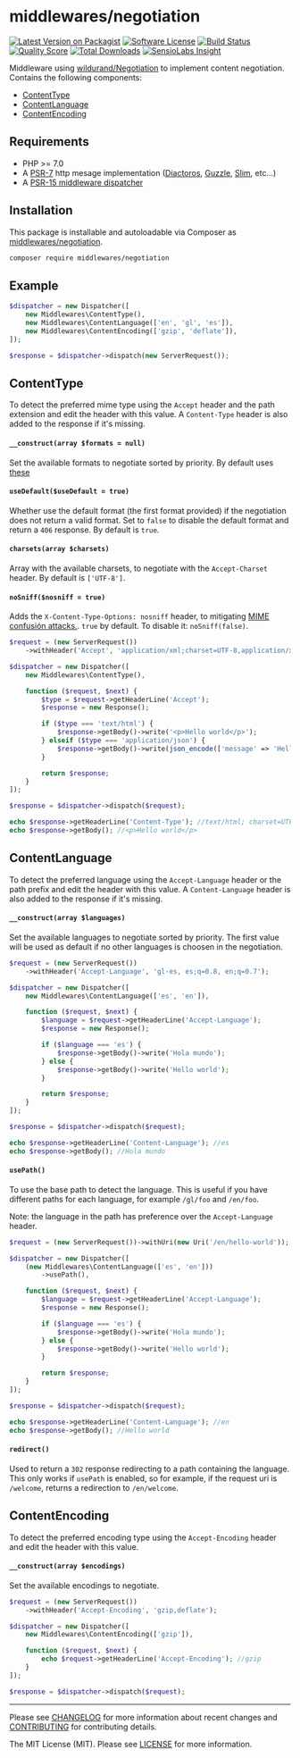 # middlewares/negotiation

[![Latest Version on Packagist][ico-version]][link-packagist]
[![Software License][ico-license]](LICENSE)
[![Build Status][ico-travis]][link-travis]
[![Quality Score][ico-scrutinizer]][link-scrutinizer]
[![Total Downloads][ico-downloads]][link-downloads]
[![SensioLabs Insight][ico-sensiolabs]][link-sensiolabs]

Middleware using [wildurand/Negotiation](https://github.com/willdurand/Negotiation) to implement content negotiation. Contains the following components:

* [ContentType](#contenttype)
* [ContentLanguage](#contentlanguage)
* [ContentEncoding](#contentencoding)

## Requirements

* PHP >= 7.0
* A [PSR-7](https://packagist.org/providers/psr/http-message-implementation) http mesage implementation ([Diactoros](https://github.com/zendframework/zend-diactoros), [Guzzle](https://github.com/guzzle/psr7), [Slim](https://github.com/slimphp/Slim), etc...)
* A [PSR-15 middleware dispatcher](https://github.com/middlewares/awesome-psr15-middlewares#dispatcher)

## Installation

This package is installable and autoloadable via Composer as [middlewares/negotiation](https://packagist.org/packages/middlewares/negotiation).

```sh
composer require middlewares/negotiation
```

## Example

```php
$dispatcher = new Dispatcher([
    new Middlewares\ContentType(),
    new Middlewares\ContentLanguage(['en', 'gl', 'es']),
    new Middlewares\ContentEncoding(['gzip', 'deflate']),
]);

$response = $dispatcher->dispatch(new ServerRequest());
```

## ContentType

To detect the preferred mime type using the `Accept` header and the path extension and edit the header with this value. A `Content-Type` header is also added to the response if it's missing.

#### `__construct(array $formats = null)`

Set the available formats to negotiate sorted by priority. By default uses [these](src/formats_defaults.php)

#### `useDefault($useDefault = true)`

Whether use the default format (the first format provided) if the negotiation does not return a valid format. Set to `false` to disable the default format and return a `406` response. By default is `true`.

#### `charsets(array $charsets)`

Array with the available charsets, to negotiate with the `Accept-Charset` header. By default is `['UTF-8']`.

#### `noSniff($nosniff = true)`

Adds the `X-Content-Type-Options: nosniff` header, to mitigating [MIME confusión attacks.](https://blog.mozilla.org/security/2016/08/26/mitigating-mime-confusion-attacks-in-firefox/). `true` by default. To disable it: `noSniff(false)`.

```php
$request = (new ServerRequest())
    ->withHeader('Accept', 'application/xml;charset=UTF-8,application/xhtml+xml,text/html;q=0.9,text/plain;q=0.8');

$dispatcher = new Dispatcher([
    new Middlewares\ContentType(),

    function ($request, $next) {
        $type = $request->getHeaderLine('Accept');
        $response = new Response();

        if ($type === 'text/html') {
            $response->getBody()->write('<p>Hello world</p>');
        } elseif ($type === 'application/json') {
            $response->getBody()->write(json_encode(['message' => 'Hello world']));
        }

        return $response;
    }
]);

$response = $dispatcher->dispatch($request);

echo $response->getHeaderLine('Content-Type'); //text/html; charset=UTF-8
echo $response->getBody(); //<p>Hello world</p>
```

## ContentLanguage

To detect the preferred language using the `Accept-Language` header or the path prefix and edit the header with this value. A `Content-Language` header is also added to the response if it's missing.

#### `__construct(array $languages)`

Set the available languages to negotiate sorted by priority. The first value will be used as default if no other languages is choosen in the negotiation.

```php
$request = (new ServerRequest())
    ->withHeader('Accept-Language', 'gl-es, es;q=0.8, en;q=0.7');

$dispatcher = new Dispatcher([
    new Middlewares\ContentLanguage(['es', 'en']),

    function ($request, $next) {
        $language = $request->getHeaderLine('Accept-Language');
        $response = new Response();

        if ($language === 'es') {
            $response->getBody()->write('Hola mundo');
        } else {
            $response->getBody()->write('Hello world');
        }

        return $response;
    }
]);

$response = $dispatcher->dispatch($request);

echo $response->getHeaderLine('Content-Language'); //es
echo $response->getBody(); //Hola mundo
```

#### `usePath()`

To use the base path to detect the language. This is useful if you have different paths for each language, for example `/gl/foo` and `/en/foo`. 

Note: the language in the path has preference over the `Accept-Language` header.

```php
$request = (new ServerRequest())->withUri(new Uri('/en/hello-world'));

$dispatcher = new Dispatcher([
    (new Middlewares\ContentLanguage(['es', 'en']))
        ->usePath(),

    function ($request, $next) {
        $language = $request->getHeaderLine('Accept-Language');
        $response = new Response();

        if ($language === 'es') {
            $response->getBody()->write('Hola mundo');
        } else {
            $response->getBody()->write('Hello world');
        }

        return $response;
    }
]);

$response = $dispatcher->dispatch($request);

echo $response->getHeaderLine('Content-Language'); //en
echo $response->getBody(); //Hello world
```

#### `redirect()`

Used to return a `302` response redirecting to a path containing the language. This only works if `usePath` is enabled, so for example, if the request uri is `/welcome`, returns a redirection to `/en/welcome`.


## ContentEncoding

To detect the preferred encoding type using the `Accept-Encoding` header and edit the header with this value.

#### `__construct(array $encodings)`

Set the available encodings to negotiate.

```php
$request = (new ServerRequest())
    ->withHeader('Accept-Encoding', 'gzip,deflate');

$dispatcher = new Dispatcher([
    new Middlewares\ContentEncoding(['gzip']),

    function ($request, $next) {
        echo $request->getHeaderLine('Accept-Encoding'); //gzip
    }
]);

$response = $dispatcher->dispatch($request);
```

---

Please see [CHANGELOG](CHANGELOG.md) for more information about recent changes and [CONTRIBUTING](CONTRIBUTING.md) for contributing details.

The MIT License (MIT). Please see [LICENSE](LICENSE) for more information.

[ico-version]: https://img.shields.io/packagist/v/middlewares/negotiation.svg?style=flat-square
[ico-license]: https://img.shields.io/badge/license-MIT-brightgreen.svg?style=flat-square
[ico-travis]: https://img.shields.io/travis/middlewares/negotiation/master.svg?style=flat-square
[ico-scrutinizer]: https://img.shields.io/scrutinizer/g/middlewares/negotiation.svg?style=flat-square
[ico-downloads]: https://img.shields.io/packagist/dt/middlewares/negotiation.svg?style=flat-square
[ico-sensiolabs]: https://img.shields.io/sensiolabs/i/c737d5a3-6458-4030-b2d8-94adf47ab507.svg?style=flat-square

[link-packagist]: https://packagist.org/packages/middlewares/negotiation
[link-travis]: https://travis-ci.org/middlewares/negotiation
[link-scrutinizer]: https://scrutinizer-ci.com/g/middlewares/negotiation
[link-downloads]: https://packagist.org/packages/middlewares/negotiation
[link-sensiolabs]: https://insight.sensiolabs.com/projects/c737d5a3-6458-4030-b2d8-94adf47ab507
